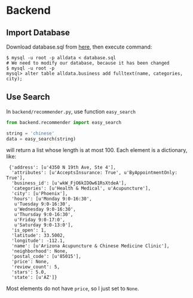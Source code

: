 # Backend

## Import Database
Download database.sql from [here](https://drive.google.com/open?id=0B2rvL2JjAe7kMUp6UTZNZTI3X00), then execute command:

 ```
$ mysql -u root -p alldata < database.sql
# We need to modify our database, because it has been changed
$ mysql -u root -p
mysql> alter table alldata.business add fulltext(name, categories, city);

```

## Use Search

In `backend/recommender.py`, use function `easy_search`
```python
from backend.recommender import easy_search

string = 'chinese'
data = easy_search(string)
```
will return a list whose length is at most 100. Each element is a dictionary, like:
```
 {'address': [u'4350 N 19th Ave, Ste 4'],
  'attributes': [u'AcceptsInsurance: True', u'ByAppointmentOnly: True'],
  'business_id': [u'wkW_FjO6kIDOw61RsXtdeA'],
  'categories': [u'Health & Medical', u'Acupuncture'],
  'city': [u'Phoenix'],
  'hours': [u'Monday 9:0-16:30',
   u'Tuesday 9:0-16:30',
   u'Wednesday 9:0-16:30',
   u'Thursday 9:0-16:30',
   u'Friday 9:0-17:0',
   u'Saturday 9:0-13:0'],
  'is_open': 1,
  'latitude': 33.5002,
  'longitude': -112.1,
  'name': [u'Arizona Acupuncture & Chinese Medicine Clinic'],
  'neighborhood': None,
  'postal_code': [u'85015'],
  'price': None,
  'review_count': 5,
  'stars': 5.0,
  'state': [u'AZ']}
```
Most elements do not have `price`, so I just set to `None`.
